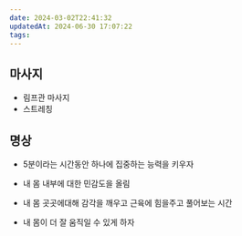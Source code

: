 ```yaml
---
date: 2024-03-02T22:41:32
updatedAt: 2024-06-30 17:07:22
tags: 
---
```


## 마사지
- 림프관 마사지
- 스트레칭

## 명상
- 5분이라는 시간동안 하나에 집중하는 능력을 키우자

- 내 몸 내부에 대한 민감도을 올림
- 내 몸 곳곳에대해 감각을 깨우고 근육에 힘을주고 풀어보는 시간
- 내 몸이 더 잘 움직일 수 있게 하자
